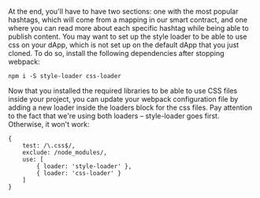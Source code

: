 At the end, you'll have to have two sections: one with the most popular hashtags, which will come from a mapping in our smart contract, and one where you can read more about each specific hashtag while being able to publish content. You may want to set up the style loader to be able to use css on your dApp, which is not set up on the default dApp that you just cloned. To do so, install the following dependencies after stopping webpack:

```
npm i -S style-loader css-loader
```

Now that you installed the required libraries to be able to use CSS files inside your project, you can update your webpack configuration file by adding a new loader inside the loaders block for the css files. Pay attention to the fact that we're using both loaders – style-loader goes first. Otherwise, it won't work:

```
{
    test: /\.css$/,
    exclude: /node_modules/,
    use: [
        { loader: 'style-loader' },
        { loader: 'css-loader' }
    ]
}
```
